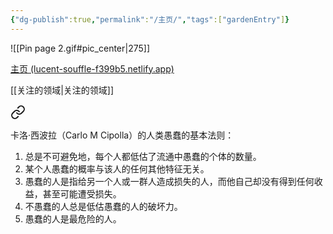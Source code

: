 ```yaml
---
{"dg-publish":true,"permalink":"/主页/","tags":["gardenEntry"]}
---
```


![[Pin page 2.gif#pic_center|275]]

[主页 (lucent-souffle-f399b5.netlify.app)](https://lucent-souffle-f399b5.netlify.app/)

[[关注的领域\|关注的领域]]


<div class="transclusion internal-embed is-loaded"><a class="markdown-embed-link" href="///" aria-label="Open link"><svg xmlns="http://www.w3.org/2000/svg" width="24" height="24" viewBox="0 0 24 24" fill="none" stroke="currentColor" stroke-width="2" stroke-linecap="round" stroke-linejoin="round" class="svg-icon lucide-link"><path d="M10 13a5 5 0 0 0 7.54.54l3-3a5 5 0 0 0-7.07-7.07l-1.72 1.71"></path><path d="M14 11a5 5 0 0 0-7.54-.54l-3 3a5 5 0 0 0 7.07 7.07l1.71-1.71"></path></svg></a><div class="markdown-embed">




卡洛·西波拉（Carlo M Cipolla）的人类愚蠢的基本法则：

1. 总是不可避免地，每个人都低估了流通中愚蠢的个体的数量。
2. 某个人愚蠢的概率与该人的任何其他特征无关。
3. 愚蠢的人是指给另一个人或一群人造成损失的人，而他自己却没有得到任何收益，甚至可能遭受损失。
4. 不愚蠢的人总是低估愚蠢的人的破坏力。
5. 愚蠢的人是最危险的人。

</div></div>
